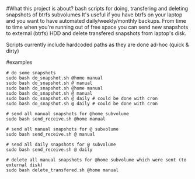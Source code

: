 #What this project is about?
bash scripts for doing, transfering and deleting snapshots of btrfs subvolumes
It's useful if you have btrfs on your laptop and you want to have automated daily/weekly/monthly backups.
From time to time when you're running out of free space you can send new snapshots to external (btrfs) HDD and delete transfered snapshots from laptop's disk.

Scripts currently include hardcoded paths as they are done ad-hoc (quick & dirty)

#examples

    # do some snapshots
    sudo bash do_snapshot.sh @home manual
    sudo bash do_snapshot.sh @ manual
    sudo bash do_snapshot.sh @home manual
    sudo bash do_snapshot.sh @ manual
    sudo bash do_snapshot.sh @ daily # could be done with cron
    sudo bash do_snapshot.sh @ daily # could be done with cron

    # send all manual snapshots for @home subvolume
    sudo bash send_receive.sh @home manual

    # send all manual snapshots for @ subvolume
    sudo bash send_receive.sh @ manual

    # send all daily snapshots for @ subvolume
    sudo bash send_receive.sh @ daily

    # delete all manual snapshots for @home subvolume which were sent (to external disk)
    sudo bash delete_transfered.sh @home manual


